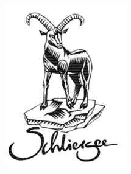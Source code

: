 ![image](https://github.com/frankyhub/LightBurn-MakerTour-2020/blob/master/M08%20Steinboch%20Stein/Steinbock_Brotzeitbretttl.png)

